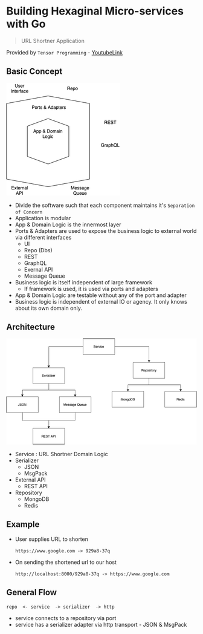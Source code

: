 # Building Hexaginal Micro-services with Go

> URL Shortner Application

Provided by `Tensor Programming` - [YoutubeLink](https://www.youtube.com/playlist?list=PLJbE2Yu2zumAixEws7gtptADSLmZ_pscP)

## Basic Concept

![Hexagonal Architecture](./images/Hexagonal.png)

- Divide the software such that each component maintains it's `Separation of Concern`
- Application is modular
- App & Domain Logic is the innermost layer
- Ports & Adapters are used to expose the business logic to external world via different interfaces
  - UI
  - Repo (Dbs)
  - REST
  - GraphQL
  - Exernal API
  - Message Queue
- Business logic is itself independent of large framework
  - If framework is used, it is used via ports and adapters
- App & Domain Logic are testable without any of the port and adapter
- Business logic is independent of external IO or agency. It only knows about its own domain only.

## Architecture

![Architecture Diagram](./images/UrlShortener.png)

- Service : URL Shortner Domain Logic
- Serializer
  - JSON
  - MsgPack
- External API
  - REST API
- Repository
  - MongoDB
  - Redis

## Example

- User supplies URL to shorten

  ```pre
  https://www.google.com -> 929a8-37q
  ```

- On sending the shortened url to our host

  ```pre
  http://localhost:8000/929a8-37q -> https://www.google.com
  ```

## General Flow

```pre
repo  <- service  -> serializer  -> http
```

- service connects to a repository via port
- service has a serializer adapter via http transport - JSON & MsgPack
